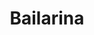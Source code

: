 ---
title: Bailarina
date: 
draft: false

# descripcion
description : Bailarina

materials: Plata 925

color: Plateado

dimensions: 1,5cm x 1,8cm

code: 02-13-0126

type: "Dijes"

categories: []

price: $4.060,00

price_eftvo: $3.450,00

# Images
# first image will be shown in the product page
images:
  # - image: "images/path_to_image"
  # La ubicacion de las imagenes es imagenes/Dijes/Dijes.Microcubic/02-13-0126-bailarina
  - image: "./images/dijes/microcubic/02-13-0126-bailarina_a.JPG"
  - image: "./images/dijes/microcubic/02-13-0126-bailarina_b.JPG"
---